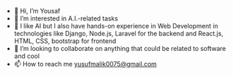 - 👋 Hi, I’m Yousaf
- 👀 I’m interested in A.I.-related tasks
- 🌱 I like AI but I also have hands-on experience in Web Development in technologies like Django, Node.js, Laravel for the backend and React.js, HTML, CSS, bootstrap for frontend
- 💞️ I’m looking to collaborate on anything that could be related to software and cool
- 📫 How to reach me yusufmalik0075@gmail.com

<!---
m-yusuf-malik/m-yusuf-malik is a ✨ special ✨ repository because its `README.md` (this file) appears on your GitHub profile.
You can click the Preview link to take a look at your changes.
--->

